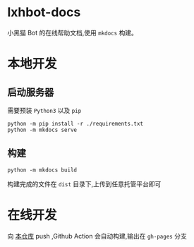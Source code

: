 # lxhbot-docs

小黑猫 Bot 的在线帮助文档,使用 `mkdocs` 构建。

# 本地开发

## 启动服务器

需要预装 `Python3` 以及 `pip`

    python -m pip install -r ./requirements.txt
    python -m mkdocs serve

## 构建

    python -m mkdocs build

构建完成的文件在 `dist` 目录下,上传到任意托管平台即可

# 在线开发

向 [本仓库](https://github.com/LxhCatBot/lxhbot-docs) push ,Github Action 会自动构建,输出在 `gh-pages` 分支
